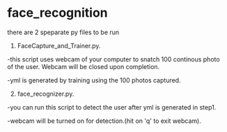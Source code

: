 # face_recognition
there are 2 speparate py files to be run

  1. FaceCapture_and_Trainer.py.

  -this script uses webcam of your computer to snatch 100 continous photo of the user. Webcam will be closed upon completion.
  
  -yml is generated by training using the 100 photos captured.

  2. face_recognizer.py.

  -you can run this script to detect the user after yml is generated in step1.
  
  -webcam will be turned on for detection.(hit on 'q' to exit webcam).
